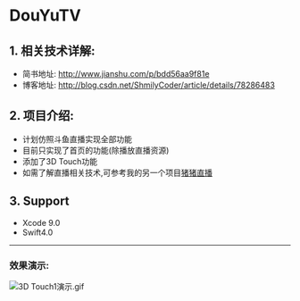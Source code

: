 # DouYuTV
## 1. 相关技术详解:
- 简书地址: http://www.jianshu.com/p/bdd56aa9f81e
- 博客地址: http://blog.csdn.net/ShmilyCoder/article/details/78286483

## 2. 项目介绍:
- 计划仿照斗鱼直播实现全部功能
- 目前只实现了首页的功能(除播放直播资源)
- 添加了3D Touch功能
- 如需了解直播相关技术,可参考我的另一个项目[猪猪直播](https://github.com/coderQuanjun/PigTV)

## 3. Support
- Xcode 9.0
- Swift4.0


---
### 效果演示: 

![3D Touch1演示.gif](http://upload-images.jianshu.io/upload_images/4122543-e093ea0e213ef573.gif?imageMogr2/auto-orient/strip)
